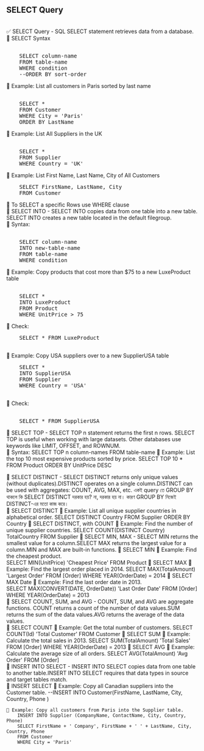 ## SELECT Query 
<br>
✅ SELECT Query - SQL SELECT statement retrieves data from a database. <br> 
🔹 SELECT Syntax 
<pre> 
	SELECT column-name 
	FROM table-name 
	WHERE condition 
	--ORDER BY sort-order 
</pre>   
🔹 Example: List all customers in Paris sorted by last name 
<pre> 
    SELECT * 
	FROM Customer
	WHERE City = 'Paris'
	ORDER BY LastName
</pre>
🔹 Example: List All Suppliers in the UK
<pre> 
    SELECT * 
	FROM Supplier
	WHERE Country = 'UK'
</pre>
🔹 Example: List First Name, Last Name, City of All Customers 
<pre>
	SELECT FirstName, LastName, City
	FROM Customer
</pre> 
🔷 To SELECT a specific Rows use WHERE clause <br>
🔷 SELECT INTO - SELECT INTO copies data from one table into a new table. SELECT INTO creates a new table located in the default filegroup.  <br> 
🔹 Syntax: 
<pre> 
	SELECT column-name 
	INTO new-table-name 
	FROM table-name 
	WHERE condition 
</pre>
🔹 Example: Copy products that cost more than $75 to a new LuxeProduct table 
<pre> 
	SELECT * 
	INTO LuxeProduct 
	FROM Product
	WHERE UnitPrice > 75 
</pre>
🔹 Check:
<pre>
	SELECT * FROM LuxeProduct
 </pre>
🔹 Example: Copy USA suppliers over to a new SupplierUSA table
<pre>
	SELECT * 
	INTO SupplierUSA 
	FROM Supplier
	WHERE Country = 'USA'
 </pre>	
🔹 Check: 
<pre> 
	SELECT * FROM SupplierUSA
</pre>
🔷 SELECT TOP - SELECT TOP n statement returns the first n rows. SELECT TOP is useful when working with large datasets. Other databases use keywords like LIMIT, OFFSET, and ROWNUM.  <br> 
🔹 Syntax: 
		SELECT TOP n column-names 
		FROM table-name 
🔹 Example: List the top 10 most expensive products sorted by price.
		SELECT TOP 10 * 
		FROM Product
		ORDER BY UnitPrice DESC 

🔷 SELECT DISTINCT - SELECT DISTINCT returns only unique values (without duplicates).DISTINCT operates on a single column.DISTINCT can be used with aggregates: COUNT, AVG, MAX, etc. একই query তে GROUP BY থাকলে কি SELECT DISTINCT দরকার হয়? না, দরকার হয় না। কারণ GROUP BY নিজেই DISTINCT-এর মতো কাজ করে।  <br> 
🔹 SELECT DISTINCT
🔹 Example: List all unique supplier countries in alphabetical order. 
		SELECT DISTINCT Country
		FROM Supplier
		ORDER BY Country
🔹 SELECT DISTINCT, with COUNT
🔹 Example: Find the number of unique supplier countries. 
		SELECT COUNT(DISTINCT Country) TotalCountry
		FROM Supplier
🔷 SELECT MIN, MAX - SELECT MIN returns the smallest value for a column.SELECT MAX returns the largest value for a column.MIN and MAX are built-in functions. 
	🔹 SELECT MIN
	🔹 Example: Find the cheapest product.  
		SELECT MIN(UnitPrice) 'Cheapest Price'
		FROM Product
	🔹 SELECT MAX 
	🔹 Example: Find the largest order placed in 2014. 
		SELECT MAX(TotalAmount) 'Largest Order'
		FROM [Order] 
		WHERE YEAR(OrderDate) = 2014
	🔹 SELECT MAX Date 
	🔹 Example: Find the last order date in 2013.  
		SELECT MAX(CONVERT(DATE, OrderDate)) 'Last Order Date'
		FROM [Order]
		WHERE YEAR(OrderDate) = 2013 <br>
🔷 SELECT COUNT, SUM, and AVG - COUNT, SUM, and AVG are aggregate functions. COUNT returns a count of the number of data values.SUM returns the sum of the data values.AVG returns the average of the data values. <br> 
	🔹 SELECT COUNT 
	🔹 Example: Get the total number of customers. 
		SELECT COUNT(Id) 'Total Customer'
		FROM Customer
	🔹 SELECT SUM 
	🔹 Example: Calculate the total sales in 2013. 
		SELECT SUM(TotalAmount) 'Total Sales'
		FROM [Order]
		WHERE YEAR(OrderDate) = 2013
	🔹 SELECT AVG
	🔹 Example: Calculate the average size of all orders. 
		SELECT AVG(TotalAmount) 'Avg Order'
		FROM [Order]  <br> 
🔷 INSERT INTO SELECT - INSERT INTO SELECT copies data from one table to another table.INSERT INTO SELECT requires that data types in source and target tables match. <br> 
	🔹 INSERT SELECT 
	🔹 Example: Copy all Canadian suppliers into the Customer table. 
		--INSERT INTO Customer(FirstName, LastName, City, Country, Phone )
		

	🔹 Example: Copy all customers from Paris into the Supplier table.
		INSERT INTO Supplier (CompanyName, ContactName, City, Country, Phone)
		SELECT FirstName + ' Company', FirstName + ' ' + LastName, City, Country, Phone
		FROM Customer
		WHERE City = 'Paris'



  
